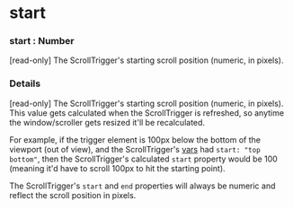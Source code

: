 # start

### start : Number

\[read-only] The ScrollTrigger's starting scroll position (numeric, in pixels).

### Details[​](#details "Direct link to Details")

\[read-only] The ScrollTrigger's starting scroll position (numeric, in pixels). This value gets calculated when the ScrollTrigger is refreshed, so anytime the window/scroller gets resized it'll be recalculated.

For example, if the trigger element is 100px below the bottom of the viewport (out of view), and the ScrollTrigger's [vars](/docs/v3/Plugins/ScrollTrigger/vars.md) had `start: "top bottom"`, then the ScrollTrigger's calculated `start` property would be 100 (meaning it'd have to scroll 100px to hit the starting point).

The ScrollTrigger's `start` and `end` properties will always be numeric and reflect the scroll position in pixels.
